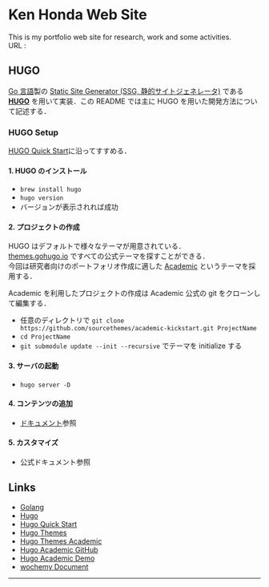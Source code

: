 # Ken Honda Web Site

This is my portfolio web site for research, work and some activities.  
URL :

## HUGO

[Go 言語](https://golang.org/)製の [Static Site Generator (SSG, 静的サイトジェネレータ)](https://jamstack.org/generators/) である **[HUGO](https://gohugo.io/)** を用いて実装．この README では主に HUGO を用いた開発方法について記述する．

### HUGO Setup

[HUGO Quick Start](https://gohugo.io/getting-started/quick-start/)に沿ってすすめる．

#### 1. HUGO のインストール

- `brew install hugo`
- `hugo version`
- バージョンが表示されれば成功

#### 2. プロジェクトの作成

HUGO はデフォルトで様々なテーマが用意されている．  
[themes.gohugo.io](https://themes.gohugo.io/) ですべての公式テーマを探すことができる．  
今回は研究者向けのポートフォリオ作成に適した [Academic](https://themes.gohugo.io/themes/hugo-academic/) というテーマを採用する．

Academic を利用したプロジェクトの作成は Academic 公式の git をクローンして編集する．

- 任意のディレクトリで `git clone https://github.com/sourcethemes/academic-kickstart.git ProjectName`
- `cd ProjectName`
- `git submodule update --init --recursive` でテーマを initialize する

#### 3. サーバの起動

- `hugo server -D`

#### 4. コンテンツの追加

- [ドキュメント](https://wowchemy.com/docs/content/#manually)参照

#### 5. カスタマイズ

- 公式ドキュメント参照

## Links

- [Golang](https://golang.org/)
- [Hugo](https://gohugo.io/)
- [Hugo Quick Start](https://gohugo.io/getting-started/quick-start/)
- [Hugo Themes](https://themes.gohugo.io/)
- [Hugo Themes Academic](https://themes.gohugo.io/themes/hugo-academic/)
- [Hugo Academic GitHub](https://github.com/wowchemy/wowchemy-hugo-themes)
- [Hugo Academic Demo](https://academic-demo.netlify.app/)
- [wochemy Document](https://wowchemy.com/)

---
